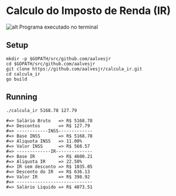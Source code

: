 # Calculo do Imposto de Renda (IR)
![alt Programa executado no terminal](https://s28.postimg.org/q9bid53el/Captura_de_tela_de_2016_12_25_22_49_50.png)

## Setup

```
mkdir -p $GOPATH/src/github.com/aalvesjr
cd $GOPATH/src/github.com/aalvesjr
git clone https://github.com/aalvesjr/calcula_ir.git
cd calcula_ir
go build
```

## Running

```
./calcula_ir 5168.78 127.79

#=> Salário Bruto   => R$ 5168.78
#=> Descontos       => R$ 127.79
#=> ------------INSS-------------
#=> Base INSS       => R$ 5168.78
#=> Aliquota INSS   => 11.00%
#=> Valor INSS      => R$ 568.57
#=> -------------IR--------------
#=> Base IR         => R$ 4600.21
#=> Aliquota IR     => 22.50%
#=> IR sem desconto => R$ 1035.05
#=> Desconto do IR  => R$ 636.13
#=> Valor IR        => R$ 398.92
#=> -----------------------------
#=> Salário Liquido => R$ 4073.51

```
